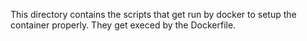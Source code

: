 This directory contains the scripts that get run by docker to setup the container 
properly. They get execed by the Dockerfile.
